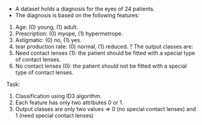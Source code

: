 - A dataset holds a diagnosis for the eyes of 24 patients.
- The diagnosis is based on the following features:
1. Age: (0) young, (1) adult.
2. Prescription: (0) myope, (1) hypermetrope.
3. Astigmatic: (0) no, (1) yes.
4. tear production rate: (0) normal, (1) reduced.
? The output classes are:
1. Need contact lenses (1): the patient should be fitted with a
special type of contact lenses.
2. No contact lenses (0): the patient should not be fitted with a
special type of contact lenses.

Task:
1. Classification using ID3 algorithm.
2. Each feature has only two attributes 0 or 1.
3. Output classes are only two values => 0 (no special contact lenses) and 1 (need special contact lenses)
